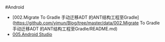 #Android

- [002.Migrate To Gradle 手动迁移ADT 的ANT结构工程至Gradle](https://github.com/yimun/Blog/tree/master/data/002.Migrate To Gradle 手动迁移ADT 的ANT结构工程至Gradle/README.md)
- [005.Android Studio](http://www.baidu.com)
